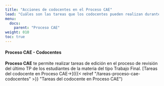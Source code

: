 ```yaml
---
title: "Acciones de codocentes en el Proceso CAE"
lead: "Cuáles son las tareas que los codocentes pueden realizan durante el Proceso CAE."
menu:
  docs:
    parent: "Proceso CAE"
weight: 010
toc: true
---
```


#### Proceso CAE - Codocentes

**Proceso CAE** te permite realizar tareas de edición en el proceso de revisión del último TP de los estudiantes de la materia del tipo Trabajo Final. [Tareas del codocente en Proceso CAE→]({{< relref "/tareas-proceso-cae-codocentes" >}} "Tareas del codocente en Proceso CAE")